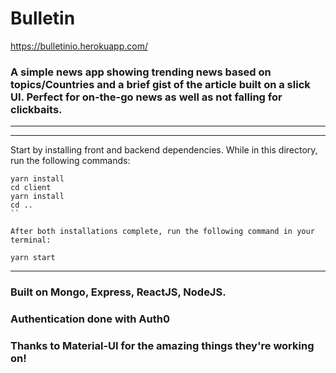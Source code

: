 # Bulletin

https://bulletinio.herokuapp.com/

### A simple news app showing trending news based on topics/Countries and a brief gist of the article built on a slick UI. Perfect for on-the-go news as well as not falling for clickbaits.


------------------------------------------------------------
------------------------------------------------------------

Start by installing front and backend dependencies. While in this directory, run the following commands:

```
yarn install
cd client
yarn install
cd ..
``

After both installations complete, run the following command in your terminal:

```

```
yarn start
```

------------------------------------------------------------

### Built on Mongo, Express, ReactJS, NodeJS.
### Authentication done with Auth0
### Thanks to Material-UI for the amazing things they're working on!
